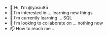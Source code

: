 - 👋 Hi, I’m @yasiu85
- 👀 I’m interested in ... learning new things
- 🌱 I’m currently learning ... SQL
- 💞️ I’m looking to collaborate on ... nothing now
- 📫 How to reach me ... 

<!---
yasiu85/yasiu85 is a ✨ special ✨ repository because its `README.md` (this file) appears on your GitHub profile.
You can click the Preview link to take a look at your changes.
--->
